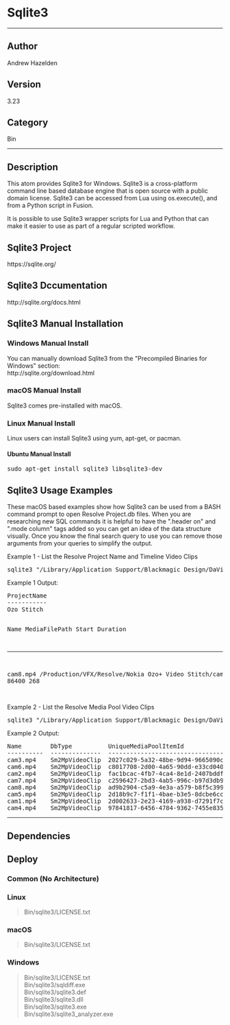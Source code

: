 # Sqlite3
___

## Author
Andrew Hazelden

## Version
3.23

## Category
Bin

___

## Description
<p>This atom provides Sqlite3 for Windows. Sqlite3 is a cross-platform command line based database engine that is open source with a public domain license. Sqlite3 can be accessed from Lua using os.execute(), and from a Python script in Fusion.</p>

<p>It is possible to use Sqlite3 wrapper scripts for Lua and Python that can make it easier to use as part of a regular scripted workflow.

<h2>Sqlite3 Project</h2>
<p>https://sqlite.org/</p>

<h2>Sqlite3 Dccumentation</h2>
<p>http://sqlite.org/docs.html</p>

<h2>Sqlite3 Manual Installation</h2>

<h3>Windows Manual Install</h3>
<p>You can manually download Sqlite3 from the "Precompiled Binaries for Windows" section:<br>
http://sqlite.org/download.html</p>

<h3>macOS Manual Install</h3>
<p>Sqlite3 comes pre-installed with macOS.</p>

<h3>Linux Manual Install</h3>
<p>Linux users can install Sqlite3 using yum, apt-get, or pacman.</p>

<h4>Ubuntu Manual Install</h4>
<pre>sudo apt-get install sqlite3 libsqlite3-dev</pre>

<h2>Sqlite3 Usage Examples</h2>
<p>These macOS based examples show how Sqlite3 can be used from a BASH command prompt to open Resolve Project.db files. When you are researching new SQL commands it is helpful to have the ".header on" and ".mode column" tags added so you can get an idea of the data structure visually. Once you know the final search query to use you can remove those arguments from your queries to simplify the output.<p>

<p>Example 1 - List the Resolve Project Name and Timeline Video Clips</p>

<pre>sqlite3 "/Library/Application Support/Blackmagic Design/DaVinci Resolve/Resolve Disk Database/Resolve Projects/Users/guest/Projects/Ozo Stitch/Project.db" ".header on" ".mode column" "SELECT ProjectName FROM SM_Project;" "SELECT Name, MediaFilePath, Start, Duration FROM Sm2TiItem WHERE DbType = 'Sm2TiVideoClip';"</pre>

<p>Example 1 Output:</p>
<pre>
ProjectName
-----------
Ozo Stitch

Name        MediaFilePath                                             Start       Duration  
----------  --------------------------------------------------------  ----------  ----------
cam8.mp4    /Production/VFX/Resolve/Nokia Ozo+ Video Stitch/cam8.mp4  86400       268      
</pre>

<p>Example 2 - List the Resolve Media Pool Video Clips</p>

<pre>sqlite3 "/Library/Application Support/Blackmagic Design/DaVinci Resolve/Resolve Disk Database/Resolve Projects/Users/guest/Projects/Ozo Stitch/Project.db" ".header on" ".mode column" "SELECT Name, DbType, UniqueMediaPoolItemId FROM Sm2MPMedia WHERE DbType = 'Sm2MpVideoClip';"</pre>

<p>Example 2 Output:</p>

<pre>
Name        DbType          UniqueMediaPoolItemId               
----------  --------------  ------------------------------------
cam3.mp4    Sm2MpVideoClip  2027c029-5a32-48be-9d94-9665090c37a5
cam6.mp4    Sm2MpVideoClip  c8017708-2d00-4a65-90dd-e33cd0408e88
cam2.mp4    Sm2MpVideoClip  fac1bcac-4fb7-4ca4-8e1d-2407bddf74f5
cam7.mp4    Sm2MpVideoClip  c2596427-2bd3-4ab5-996c-b97d3db93942
cam8.mp4    Sm2MpVideoClip  ad9b2904-c5a9-4e3a-a579-b8f5c3998c50
cam5.mp4    Sm2MpVideoClip  2d18b9c7-f1f1-4bae-b3e5-8dcbe6cc1d65
cam1.mp4    Sm2MpVideoClip  2d002633-2e23-4169-a938-d7291f7c15c3
cam4.mp4    Sm2MpVideoClip  97841817-6456-4784-9362-7455e835197b
</pre>

___

## Dependencies

## Deploy

### Common (No Architecture)


### Linux

> Bin/sqlite3/LICENSE.txt  

### macOS

> Bin/sqlite3/LICENSE.txt  

### Windows

> Bin/sqlite3/LICENSE.txt  
> Bin/sqlite3/sqldiff.exe  
> Bin/sqlite3/sqlite3.def  
> Bin/sqlite3/sqlite3.dll  
> Bin/sqlite3/sqlite3.exe  
> Bin/sqlite3/sqlite3_analyzer.exe  
